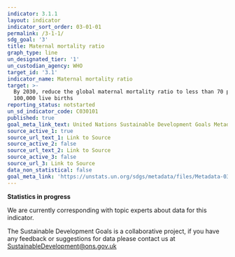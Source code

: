 ```yaml
---
indicator: 3.1.1
layout: indicator
indicator_sort_order: 03-01-01
permalink: /3-1-1/
sdg_goal: '3'
title: Maternal mortality ratio
graph_type: line
un_designated_tier: '1'
un_custodian_agency: WHO
target_id: '3.1'
indicator_name: Maternal mortality ratio
target: >-
  By 2030, reduce the global maternal mortality ratio to less than 70 per
  100,000 live births
reporting_status: notstarted
un_sd_indicator_code: C030101
published: true
goal_meta_link_text: United Nations Sustainable Development Goals Metadata (pdf 865kB)
source_active_1: true
source_url_text_1: Link to Source
source_active_2: false
source_url_text_2: Link to Source
source_active_3: false
source_url_3: Link to Source
data_non_statistical: false
goal_meta_link: 'https://unstats.un.org/sdgs/metadata/files/Metadata-03-01-01.pdf'
---
```

**Statistics in progress**                   

We are currently corresponding with topic experts about data for this indicator. 

The Sustainable Development Goals is a collaborative project, if you have any feedback or suggestions for data please contact us at <SustainableDevelopment@ons.gov.uk>
